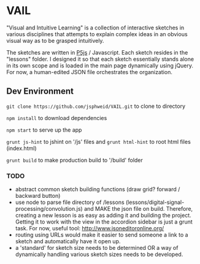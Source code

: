 # VAIL

"Visual and Intuitive Learning" is a collection of interactive sketches in various disciplines that attempts to explain complex ideas in an obvious visual way as to be grasped intuitively.

The sketches are written in [P5js](p5js.org) / Javascript. Each sketch resides in the "lessons" folder. I designed it so that each sketch essentially stands alone in its own scope and is loaded in the main page dynamically using jQuery. For now, a human-edited JSON file orchestrates the organization.

## Dev Environment

`git clone https://github.com/jsphweid/VAIL.git` to clone to directory

`npm install` to download dependencies

`npm start` to serve up the app

`grunt js-hint` to jshint on '/js' files and `grunt html-hint` to root html files (index.html)

`grunt build` to make production build to '/build' folder

### TODO
 - abstract common sketch building functions (draw grid? forward / backward button)
 - use node to parse file directory of /lessons (lessons/digital-signal-processing/convolution.js) and MAKE the json file on build. Therefore, creating a new lesson is as easy as adding it and building the project. Getting it to work with the view in the accordion sidebar is just a grunt task. For now, useful tool: http://www.jsoneditoronline.org/
 - routing using URLs would make it easier to send someone a link to a sketch and automatically have it open up.
 - a 'standard' for sketch size needs to be determined OR a way of dynamically handling various sketch sizes needs to be developed.
